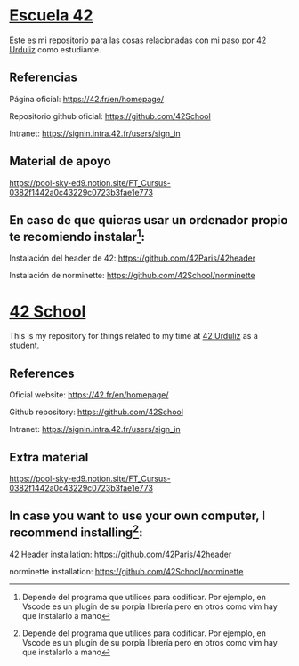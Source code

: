 # [Escuela 42](https://42.fr/en/homepage/)
Este es mi repositorio para las cosas relacionadas con mi paso por [42 Urduliz](https://www.42urduliz.com/) como estudiante.


## Referencias
Página oficial: https://42.fr/en/homepage/

Repositorio github oficial: https://github.com/42School

Intranet: https://signin.intra.42.fr/users/sign_in

## Material de apoyo
https://pool-sky-ed9.notion.site/FT_Cursus-0382f1442a0c43229c0723b3fae1e773


## En caso de que quieras usar un ordenador propio te recomiendo instalar[^1]:
Instalación del header de 42: https://github.com/42Paris/42header

Instalación de norminette: https://github.com/42School/norminette

[^1]: Depende del programa que utilices para codificar. Por ejemplo, en Vscode es un plugin de su porpia librería pero en otros como vim hay que instalarlo a mano 




# [42 School](https://42.fr/en/homepage/)
This is my repository for things related to my time at [42 Urduliz](https://www.42urduliz.com/) as a student.


## References
Oficial website: https://42.fr/en/homepage/

Github repository: https://github.com/42School

Intranet: https://signin.intra.42.fr/users/sign_in

## Extra material
https://pool-sky-ed9.notion.site/FT_Cursus-0382f1442a0c43229c0723b3fae1e773


##	In case you want to use your own computer, I recommend installing[^1]:
42 Header installation: https://github.com/42Paris/42header

norminette installation: https://github.com/42School/norminette

[^1]: Depends on the program you use to encode. For example, in Vscode it is a plugin of its own library but in others like vim you have to install it by hand
